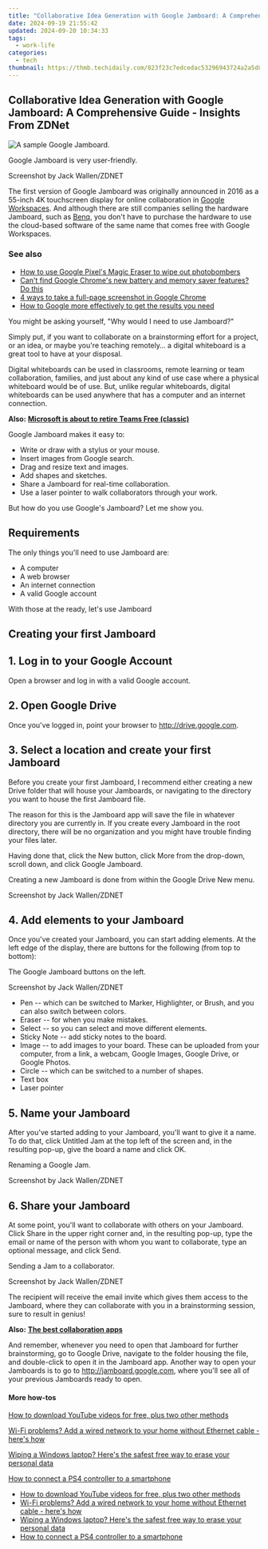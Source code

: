 ```yaml
---
title: "Collaborative Idea Generation with Google Jamboard: A Comprehensive Guide - Insights From ZDNet"
date: 2024-09-19 21:55:42
updated: 2024-09-20 10:34:33
tags:
  - work-life
categories:
  - tech
thumbnail: https://thmb.techidaily.com/823f23c7edcedac53296943724a2a5d85768ba365fc03ece8dfb85ac34b0b238.jpg
---
```


## Collaborative Idea Generation with Google Jamboard: A Comprehensive Guide - Insights From ZDNet

![A sample Google Jamboard.](https://www.zdnet.com/a/img/resize/0ee66c286e439e4bd01cbe1395aab3cfcfca1eaa/2023/02/08/b7f888bc-ad1c-41d1-bbae-a5c43dd519eb/jamboard2.jpg?auto=webp&precrop=1665,1003,x0,y0&width=1280)

Google Jamboard is very user-friendly.

Screenshot by Jack Wallen/ZDNET

The first version of Google Jamboard was originally announced in 2016 as a 55-inch 4K touchscreen display for online collaboration in [Google Workspaces](https://www.zdnet.com/home-and-office/work-life/how-to-create-a-form-in-google-workspace-to-simplify-the-collection-of-information/). And although there are still companies selling the hardware Jamboard, such as [Benq](https://www.benq.com/en-us/jamboard/main.html), you don't have to purchase the hardware to use the cloud-based software of the same name that comes free with Google Workspaces.

### See also

* [How to use Google Pixel's Magic Eraser to wipe out photobombers](https://www.zdnet.com/article/how-to-use-magic-eraser-on-the-google-pixel/)
* [Can't find Google Chrome's new battery and memory saver features? Do this](https://www.zdnet.com/article/cant-find-google-chromes-new-battery-and-memory-saver-features-do-this/)
* [4 ways to take a full-page screenshot in Google Chrome](https://www.zdnet.com/article/how-to-take-a-full-page-screenshot-in-google-chrome/)
* [How to Google more effectively to get the results you need](https://www.zdnet.com/article/how-to-use-google-search-more-effectively-to-get-the-results-you-need/)

You might be asking yourself, "Why would I need to use Jamboard?" 

Simply put, if you want to collaborate on a brainstorming effort for a project, or an idea, or maybe you're teaching remotely… a digital whiteboard is a great tool to have at your disposal. 

Digital whiteboards can be used in classrooms, remote learning or team collaboration, families, and just about any kind of use case where a physical whiteboard would be of use. But, unlike regular whiteboards, digital whiteboards can be used anywhere that has a computer and an internet connection. 

**Also:** [**Microsoft is about to retire Teams Free (classic)**](https://www.zdnet.com/home-and-office/work-life/microsoft-is-about-to-retire-teams-free-classic-heres-what-you-need-to-know/)

Google Jamboard makes it easy to:

* Write or draw with a stylus or your mouse.
* Insert images from Google search.
* Drag and resize text and images.
* Add shapes and sketches.
* Share a Jamboard for real-time collaboration.
* Use a laser pointer to walk collaborators through your work.

But how do you use Google's Jamboard? Let me show you.

## Requirements

The only things you'll need to use Jamboard are:

* A computer
* A web browser
* An internet connection
* A valid Google account

With those at the ready, let's use Jamboard

## Creating your first Jamboard

## 1\. Log in to your Google Account

Open a browser and log in with a valid Google account.

## 2\. Open Google Drive

Once you've logged in, point your browser to <http://drive.google.com>.

## 3\. Select a location and create your first Jamboard

Before you create your first Jamboard, I recommend either creating a new Drive folder that will house your Jamboards, or navigating to the directory you want to house the first Jamboard file. 

The reason for this is the Jamboard app will save the file in whatever directory you are currently in. If you create every Jamboard in the root directory, there will be no organization and you might have trouble finding your files later.

Having done that, click the New button, click More from the drop-down, scroll down, and click Google Jamboard.

Creating a new Jamboard is done from within the Google Drive New menu.

Screenshot by Jack Wallen/ZDNET

## 4\. Add elements to your Jamboard

Once you've created your Jamboard, you can start adding elements. At the left edge of the display, there are buttons for the following (from top to bottom):

The Google Jamboard buttons on the left.

Screenshot by Jack Wallen/ZDNET

* Pen -- which can be switched to Marker, Highlighter, or Brush, and you can also switch between colors.
* Eraser -- for when you make mistakes.
* Select -- so you can select and move different elements.
* Sticky Note -- add sticky notes to the board.
* Image -- to add images to your board. These can be uploaded from your computer, from a link, a webcam, Google Images, Google Drive, or Google Photos.
* Circle -- which can be switched to a number of shapes.
* Text box
* Laser pointer

## 5\. Name your Jamboard

After you've started adding to your Jamboard, you'll want to give it a name. To do that, click Untitled Jam at the top left of the screen and, in the resulting pop-up, give the board a name and click OK.

Renaming a Google Jam.

Screenshot by Jack Wallen/ZDNET

## 6\. Share your Jamboard

At some point, you'll want to collaborate with others on your Jamboard. Click Share in the upper right corner and, in the resulting pop-up, type the email or name of the person with whom you want to collaborate, type an optional message, and click Send. 

Sending a Jam to a collaborator.

Screenshot by Jack Wallen/ZDNET

  
The recipient will receive the email invite which gives them access to the Jamboard, where they can collaborate with you in a brainstorming session, sure to result in genius!

**Also:** [**The best collaboration apps**](https://www.zdnet.com/article/best-collaboration-app/)

And remember, whenever you need to open that Jamboard for further brainstorming, go to Google Drive, navigate to the folder housing the file, and double-click to open it in the Jamboard app. Another way to open your Jamboards is to go to <http://jamboard.google.com>, where you'll see all of your previous Jamboards ready to open.

#### More how-tos

[How to download YouTube videos for free, plus two other methods](https://www.zdnet.com/article/how-to-download-youtube-videos-for-free-plus-two-other-methods/ "How to download YouTube videos for free, plus two other methods")

[Wi-Fi problems? Add a wired network to your home without Ethernet cable - here's how](https://www.zdnet.com/article/wi-fi-problems-how-to-add-a-wired-network-to-your-home-without-ethernet-cable/ "Wi-Fi problems? Add a wired network to your home without Ethernet cable - here's how")

[Wiping a Windows laptop? Here's the safest free way to erase your personal data](https://www.zdnet.com/article/wiping-a-windows-laptop-heres-the-safest-free-way-to-erase-your-personal-data/ "Wiping a Windows laptop? Here's the safest free way to erase your personal data")

[How to connect a PS4 controller to a smartphone](https://www.zdnet.com/article/how-to-connect-a-ps4-controller-to-a-smartphone/ "How to connect a PS4 controller to a smartphone")

* [How to download YouTube videos for free, plus two other methods](https://www.zdnet.com/article/how-to-download-youtube-videos-for-free-plus-two-other-methods/ "How to download YouTube videos for free, plus two other methods")
* [Wi-Fi problems? Add a wired network to your home without Ethernet cable - here's how](https://www.zdnet.com/article/wi-fi-problems-how-to-add-a-wired-network-to-your-home-without-ethernet-cable/ "Wi-Fi problems? Add a wired network to your home without Ethernet cable - here's how")
* [Wiping a Windows laptop? Here's the safest free way to erase your personal data](https://www.zdnet.com/article/wiping-a-windows-laptop-heres-the-safest-free-way-to-erase-your-personal-data/ "Wiping a Windows laptop? Here's the safest free way to erase your personal data")
* [How to connect a PS4 controller to a smartphone](https://www.zdnet.com/article/how-to-connect-a-ps4-controller-to-a-smartphone/ "How to connect a PS4 controller to a smartphone")

<ins class="adsbygoogle"
     style="display:block"
     data-ad-format="autorelaxed"
     data-ad-client="ca-pub-7571918770474297"
     data-ad-slot="1223367746"></ins>



<ins class="adsbygoogle"
     style="display:block"
     data-ad-client="ca-pub-7571918770474297"
     data-ad-slot="8358498916"
     data-ad-format="auto"
     data-full-width-responsive="true"></ins>

